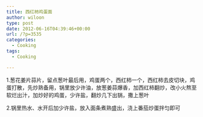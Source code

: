 ```yaml
---
title: 西红柿鸡蛋面
author: wiloon
type: post
date: 2012-06-16T04:39:46+00:00
url: /?p=3535
categories:
  - Cooking
tags:
  - Cooking

---
```

1.葱花姜片蒜片，留点葱叶最后用，鸡蛋两个，西红柿一个，西红柿去皮切块，鸡蛋打散，先炒熟备用，锅里放少许油，放葱姜蒜爆香，加西红柿翻炒，改小火熬至软烂出汁，加炒好的鸡蛋，少许盐，翻炒几下出锅，撒上葱叶

2.锅里热水、水开后加少许盐，放入面条煮熟盛出，浇上番茄炒蛋拌匀即可